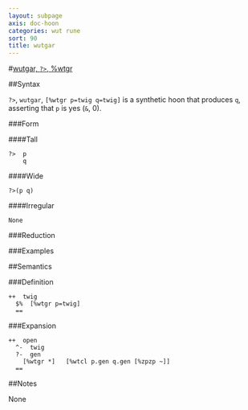 ```yaml
---
layout: subpage
axis: doc-hoon
categories: wut rune
sort: 90
title: wutgar
---
```




#[wutgar, `?>`, %wtgr](#wtgr)

##Syntax

`?>`, `wutgar`, `[%wtgr p=twig q=twig]` is a synthetic hoon that
produces `q`, asserting that `p` is yes (`&`, 0).

###Form

####Tall

    ?>  p
        q


####Wide

    ?>(p q)

####Irregular

    None

###Reduction

###Examples

##Semantics

###Definition

    ++  twig  
      $%  [%wtgr p=twig]
      ==


###Expansion

    ++  open
      ^-  twig
      ?-  gen
        [%wtgr *]   [%wtcl p.gen q.gen [%zpzp ~]]
      ==

##Notes

None
